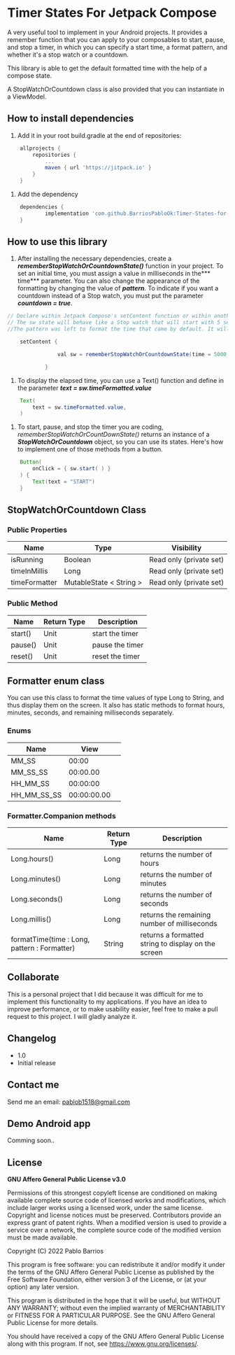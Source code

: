 # Timer States For Jetpack Compose
A very useful tool to implement in your Android projects.
It provides a remember function that you can apply to your composables to start, pause, and stop a timer, in which you can specify a start time, a format pattern, and whether it's a stop watch or a countdown.

This library is able to get the default formatted time with the help of a compose state.

A StopWatchOrCountdown class is also provided that you can instantiate in a ViewModel.



## How to install dependencies
1. Add it in your root build.gradle at the end of repositories:
```groovy
	allprojects {
		repositories {
			...
			maven { url 'https://jitpack.io' }
		}
	}
```
1. Add the dependency
```groovy
	dependencies {
	        implementation 'com.github.BarriosPabloOk:Timer-States-for-Jetpack-compose:1.0.0'
	}
```


## How to use this library
1. After installing the necessary dependencies, create  a ***rememberStopWatchOrCountdownState()*** function in your project.
   To set an initial time, you must assign a value in milliseconds in the*** time*** parameter.
   You can also change the appearance of the formatting by changing the value of ***pattern***.
   To indicate if you want a countdown instead of a Stop watch, you must put the parameter ***countdown = true***.
```java
// Declare within Jetpack Compose's setContent function or within another composable function
// The sw state will behave like a Stop watch that will start with 5 seconds of initial time. 
//The pattern was left to format the time that came by default. It will look like this: "mm:ss.SS"

	setContent {

				val sw = rememberStopWatchOrCountdownState(time = 5000, countDown = false)

			}
```
1. To display the elapsed time, you can use a Text() function and define in the parameter ***text = sw.timeFormatted.value***
```java
	Text(
		text = sw.timeFormatted.value,
	)
```
1. To start, pause, and stop the timer you are coding, *rememberStopWatchOrCountDownState()* returns an instance of a ***StopWatchOrCountdown*** object, so you can use its states.
   Here's how to implement one of those methods from a button.
```java
	Button(
		onClick = { sw.start( ) }
	) {
		Text(text = "START")
	}
```

## StopWatchOrCountdown Class
### Public Properties

|Name|Type|Visibility|
| ------------ | ------------ | ------------ |
|isRunning |Boolean|Read only (private set)|
|timeInMillis| Long|Read only (private set)|
|timeFormatter| MutableState < String >|Read only (private set)|

### Public Method

|  Name |Return Type  |Description|
| ------------ | ------------ | ------------ |
|  start() |Unit   |start the timer  |
| pause() |Unit  | pause the timer  |
|reset()  | Unit  | reset the timer  |

## Formatter enum class
You can use this class to format the time values of type Long to String, and thus display them on the screen.
It also has static methods to format hours, minutes, seconds, and remaining milliseconds separately.

### Enums

|Name|View||
| ------------ | ------------ | ------------ |
|  MM_SS |00:00 |
| MM_SS_SS  |00:00.00 |
| HH_MM_SS  | 00:00:00 |
|HH_MM_SS_SS|00:00:00.00|

### Formatter.Companion methods

|  Name |Return Type  |Description|
| ------------ | ------------ | ------------ |
|  Long.hours() |Long   |returns the number of hours  |
| Long.minutes() |Long  | returns the number of minutes  |
|Long.seconds() |Long  | returns the number of seconds  |
|Long.millis()  | Long |returns the remaining number of milliseconds  |
|formatTime(time : Long, pattern : Formatter)  | String  |returns a formatted string to display on the screen |


## Collaborate
This is a personal project that I did because it was difficult for me to implement this functionality to my applications.
If you have an idea to improve performance, or to make usability easier, feel free to make a pull request to this project. I will gladly analyze it.

##  Changelog
- 1.0
- Initial release

## Contact me
Send me an email: pablob1518@gmail.com

## Demo Android app
Comming soon..

## License

**GNU Affero General Public License v3.0**

Permissions of this strongest copyleft license are conditioned on making available complete source code of licensed works and modifications, which include larger works using a licensed work, under the same license. Copyright and license notices must be preserved. Contributors provide an express grant of patent rights. When a modified version is used to provide a service over a network, the complete source code of the modified version must be made available.

Copyright (C) 2022  Pablo Barrios

This program is free software: you can redistribute it and/or modify
it under the terms of the GNU Affero General Public License as published
by the Free Software Foundation, either version 3 of the License, or
(at your option) any later version.

This program is distributed in the hope that it will be useful,
but WITHOUT ANY WARRANTY; without even the implied warranty of
MERCHANTABILITY or FITNESS FOR A PARTICULAR PURPOSE.  See the
GNU Affero General Public License for more details.

You should have received a copy of the GNU Affero General Public License
along with this program.  If not, see <https://www.gnu.org/licenses/>.